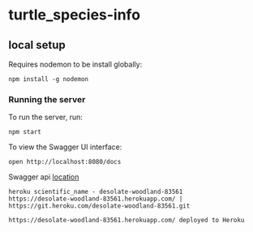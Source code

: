 # turtle_species-info

## local setup
Requires nodemon to be install globally:

```
npm install -g nodemon
```

### Running the server
To run the server, run:

```
npm start
```

To view the Swagger UI interface:

```
open http://localhost:8080/docs
```

Swagger api [location](./config/swagger.json)


```
heroku scientific_name - desolate-woodland-83561
https://desolate-woodland-83561.herokuapp.com/ | https://git.heroku.com/desolate-woodland-83561.git

https://desolate-woodland-83561.herokuapp.com/ deployed to Heroku
```
